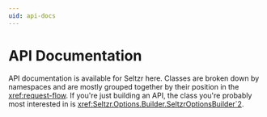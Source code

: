 ```yaml
---
uid: api-docs
---
```

# API Documentation
API documentation is available for Seltzr here. Classes are broken down by namespaces and are mostly grouped together by their position in the <xref:request-flow>. If you're just building an API, the class you're probably most interested in is <xref:Seltzr.Options.Builder.SeltzrOptionsBuilder`2>.